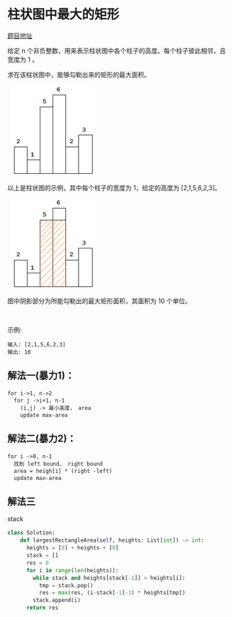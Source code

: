 # 柱状图中最大的矩形

[题目地址](https://leetcode-cn.com/problems/largest-rectangle-in-histogram)

给定 n 个非负整数，用来表示柱状图中各个柱子的高度。每个柱子彼此相邻，且宽度为 1 。

求在该柱状图中，能够勾勒出来的矩形的最大面积。

 
![histogram.png](./84/histogram.png)


以上是柱状图的示例，其中每个柱子的宽度为 1，给定的高度为 [2,1,5,6,2,3]。

 
![histogram_area.png](./84/histogram_area.png)



图中阴影部分为所能勾勒出的最大矩形面积，其面积为 10 个单位。

 

示例:

```
输入: [2,1,5,6,2,3]
输出: 10
```

## 解法一(暴力1)：

```
for i->1, n->2
  for j ->i+1, n-1
    (i,j) -> 最小高度， area
    update max-area
```

## 解法二(暴力2)：


```
for i ->0, n-1
  找到 left bound， right bound
  area = heigh[i] * (right -left)
  update max-area
```

## 解法三 

stack 

```python
class Solution:
    def largestRectangleArea(self, heights: List[int]) -> int:
      heights = [0] + heights + [0]
      stack = []
      res = 0
      for i in range(len(heights)):
        while stack and heights[stack[-1]] > heights[i]:
          tmp = stack.pop()
          res = max(res, (i-stack[-1]-1) * heights[tmp])
        stack.append(i)
      return res
```